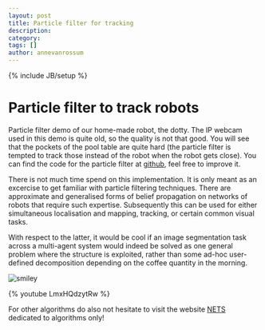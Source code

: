 ```yaml
---
layout: post
title: Particle filter for tracking
description: 
category: 
tags: []
author: annevanrossum
---
```

{% include JB/setup %}

#  Particle filter to track robots

Particle filter demo of our home-made robot, the dotty. The IP webcam used in
this demo is quite old, so the quality is not that good. You will see that the
pockets of the pool table are quite hard (the particle filter is tempted to
track those instead of the robot when the robot gets close). You can find the
code for the particle filter at
[github](https://github.com/mrquincle/particlefilter), feel free to improve
it.

There is not much time spend on this implementation. It is only meant as an
excercise to get familiar with particle filtering techniques. There are
approximate and generalised forms of belief propagation on networks of robots
that require such expertise. Subsequently this can be used for either
simultaneous localisation and mapping, tracking, or certain common visual
tasks.

With respect to the latter, it would be cool if an image segmentation task
across a multi-agent system would indeed be solved as one general problem
where the structure is exploited, rather than some ad-hoc user-defined
decomposition depending on the coffee quantity in the morning.

![smiley](http://www.dobots.nl/html/js/editor/ckeditor/plugins/smiley/images/regular_smile.gif)

{% youtube LmxHQdzytRw %}

For other algorithms do also not hesitate to visit the website
[NETS](http://almende.github.com/nets/) dedicated to algorithms only!


